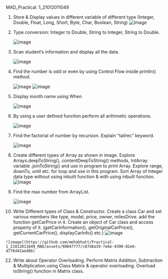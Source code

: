 MAD_Practical: 1_21012011049
1. Store & Display values in different variable of different type (Integer, Double, Float, Long, Short, Byte, Char, Boolean, String)
   ![image](https://github.com/mehabhatt/Practical-1_21012011049_MAD/assets/98047777/c419a351-5d73-477c-8820-43a3bc1660fb)


3. Type conversion: Integer to Double, String to Integer, String to Double.
   
   ![image](https://github.com/mehabhatt/Practical-1_21012011049_MAD/assets/98047777/6fab9d7b-1e0c-4030-b874-f28a06d542a9)


5. Scan student’s information and display all the data.
   
   ![image](https://github.com/mehabhatt/Practical-1_21012011049_MAD/assets/98047777/e8b7fd40-3b67-4dff-8229-b23c4885b27e)


7. Find the number is odd or even by using Control Flow inside println() method.
   
   ![image](https://github.com/mehabhatt/Practical-1_21012011049_MAD/assets/98047777/c2ecc760-a0ac-4cbf-b7da-ed833a652f7b) ![image](https://github.com/mehabhatt/Practical-1_21012011049_MAD/assets/98047777/59b01884-b216-477a-8cc6-78c8c37e3d64)

9. Display month name using When

    
    ![image](https://github.com/mehabhatt/Practical-1_21012011049_MAD/assets/98047777/e2fd0c70-c7bb-47c6-8ae7-ce0d260ab174)
   
11. By using a user defined function perform all arithmetic operations.
    
    ![image](https://github.com/mehabhatt/Practical-1_21012011049_MAD/assets/98047777/c3083177-21f9-4e18-9a9d-336b9a5619c5)

13. Find the factorial of number by recursion. Explain "tailrec" keyword.
    
    ![image](https://github.com/mehabhatt/Practical-1_21012011049_MAD/assets/98047777/c3772619-36b5-4d44-a1a4-f0909bb7aeb9)

15. Create different types of Array as shown in image. Explore Arrays.deepToString(), contentDeepToString() methods, IntArray variable .joinToString()  and use in program to print Array. Explore range, downTo, until etc. for loop and use in this program. Sort Array of Integer data type without using inbuilt function & with using inbuilt function.
    ![image](https://github.com/mehabhatt/Practical-1_21012011049_MAD/assets/98047777/5f682b86-09d7-4ae2-98d0-834582292548)

17. Find the max number from ArrayList.
    
    ![image](https://github.com/mehabhatt/Practical-1_21012011049_MAD/assets/98047777/cdd62798-e44d-425e-9d85-ee17f159587f)

19.  Write Different types of Class & Constructor. Create a class Car and set various members like type, model, price, owner, milesDrive. add the function getCarPrice in it. Create an object of Car class and access property of it. (getCarInformation(), getOriginalCarPrice(), getCurrentCarPrice(), displayCarInfo() etc.)
    ![image](https://github.com/mehabhatt/Practical-1_21012011049_MAD/assets/98047777/c5fe938c-77c3-45cd-8149-86218a313a67)
    
    ![image](https://github.com/mehabhatt/Practical-1_21012011049_MAD/assets/98047777/c87d8a39-7e6e-4390-82e6-d776d42aed86)

22.  Write about Operator Overloading. Perform Matrix Addition, Subtraction & Multiplication using Class Matrix & operator overloading. Overload toString() function in Matrix class.

    



